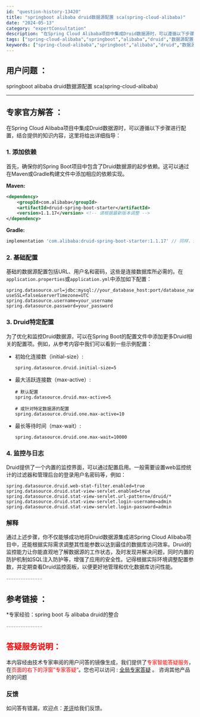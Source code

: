 ```yaml
---
id: "question-history-13420"
title: "springboot alibaba druid数据源配置 sca(spring-cloud-alibaba)"
date: "2024-05-13"
category: "expertConsultation"
description: "在Spring Cloud Alibaba项目中集成Druid数据源时，可以遵循以下步骤进行配置，结合提供的知识内容，这里将给出详细指导：### 1. 添加依赖首先，确保你的Spring Boot项目中包含了Druid数据源的起步依赖。这可以通过在Maven或Gradle构建文件中添加相应的依赖实现"
tags: ["spring-cloud-alibaba","springboot","alibaba","druid","数据源配置"]
keywords: ["spring-cloud-alibaba","springboot","alibaba","druid","数据源配置"]
---
```


## 用户问题 ： 
 springboot alibaba druid数据源配置 sca(spring-cloud-alibaba) 

---------------
## 专家官方解答 ：

在Spring Cloud Alibaba项目中集成Druid数据源时，可以遵循以下步骤进行配置，结合提供的知识内容，这里将给出详细指导：

### 1. 添加依赖

首先，确保你的Spring Boot项目中包含了Druid数据源的起步依赖。这可以通过在Maven或Gradle构建文件中添加相应的依赖实现。

**Maven:**
```xml
<dependency>
    <groupId>com.alibaba</groupId>
    <artifactId>druid-spring-boot-starter</artifactId>
    <version>1.1.17</version> <!-- 请根据最新版本调整 -->
</dependency>
```

**Gradle:**
```groovy
implementation 'com.alibaba:druid-spring-boot-starter:1.1.17' // 同样，请检查最新版本
```

### 2. 基础配置

基础的数据源配置包括URL、用户名和密码，这些是连接数据库所必需的。在`application.properties`或`application.yml`中添加如下配置：

```properties
spring.datasource.url=jdbc:mysql://your_database_host:port/database_name?useSSL=false&serverTimezone=UTC
spring.datasource.username=your_username
spring.datasource.password=your_password
```

### 3. Druid特定配置

为了优化和监控Druid数据源，可以在Spring Boot的配置文件中添加更多Druid相关的配置项。例如，从参考内容中我们可以看到一些示例配置：

- 初始化连接数（initial-size）:
  ```properties
  spring.datasource.druid.initial-size=5
  ```

- 最大活跃连接数（max-active）:
  ```properties
  # 默认配置
  spring.datasource.druid.max-active=5
  
  # 或针对特定数据源的配置
  spring.datasource.druid.one.max-active=10
  ```

- 最长等待时间（max-wait）:
  ```properties
  spring.datasource.druid.one.max-wait=10000
  ```

### 4. 监控与日志

Druid提供了一个内置的监控界面，可以通过配置启用。一般需要设置web监控统计的过滤器和管理后台的登录用户名密码等，例如：

```properties
spring.datasource.druid.web-stat-filter.enabled=true
spring.datasource.druid.stat-view-servlet.enabled=true
spring.datasource.druid.stat-view-servlet.url-pattern=/druid/*
spring.datasource.druid.stat-view-servlet.login-username=admin
spring.datasource.druid.stat-view-servlet.login-password=admin
```

### 解释

通过上述步骤，你不仅能够成功地将Druid数据源集成进Spring Cloud Alibaba项目中，还能根据实际需求调整其性能参数以达到最佳的数据库访问效率。Druid的监控能力让你能直观地了解数据源的工作状态，及时发现并解决问题，同时内置的防护机制如SQL注入防护等，增强了应用的安全性。记得根据实际环境调整配置参数，并定期查看Druid监控面板，以便更好地管理和优化数据库访问性能。


<font color="#949494">---------------</font> 


## 参考链接 ：

*专家经验：spring boot 与 alibaba druid的整合 


 <font color="#949494">---------------</font> 
 


## <font color="#FF0000">答疑服务说明：</font> 

本内容经由技术专家审阅的用户问答的镜像生成，我们提供了<font color="#FF0000">专家智能答疑服务</font>，在<font color="#FF0000">页面的右下的浮窗”专家答疑“</font>。您也可以访问 : [全局专家答疑](https://answer.opensource.alibaba.com/docs/intro) 。 咨询其他产品的的问题

### 反馈
如问答有错漏，欢迎点：[差评](https://ai.nacos.io/user/feedbackByEnhancerGradePOJOID?enhancerGradePOJOId=13421)给我们反馈。
